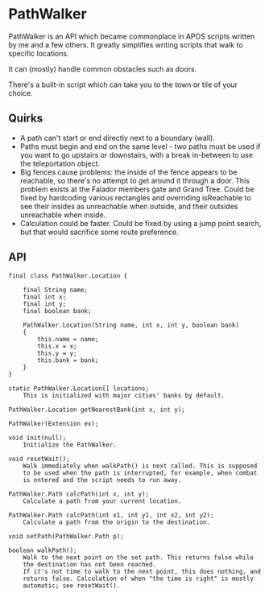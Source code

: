 PathWalker
==========

PathWalker is an API which became commonplace in APOS scripts written
by me and a few others. It greatly simplifies writing scripts that
walk to specific locations.

It can (mostly) handle common obstacles such as doors.

There's a built-in script which can take you to the town or tile of
your choice.

Quirks
------
* A path can't start or end directly next to a boundary (wall).
* Paths must begin and end on the same level - two paths must
be used if you want to go upstairs or downstairs, with a break
in-between to use the teleportation object.
* Big fences cause problems: the inside of the fence appears to
be reachable, so there's no attempt to get around it through a
door. This problem exists at the Falador members gate and Grand
Tree. Could be fixed by hardcoding various rectangles and
overriding isReachable to see their insides as unreachable when
outside, and their outsides unreachable when inside.
* Calculation could be faster. Could be fixed by using a jump
point search, but that would sacrifice some route preference.

API
---

~~~
final class PathWalker.Location {

    final String name;
    final int x;
    final int y;
    final boolean bank;

    PathWalker.Location(String name, int x, int y, boolean bank)
    {
        this.name = name;
        this.x = x;
        this.y = y;
        this.bank = bank;
    }
}

static PathWalker.Location[] locations;
    This is initialized with major cities' banks by default.

PathWalker.Location getNearestBank(int x, int y);

PathWalker(Extension ex);

void init(null);
    Initialize the PathWalker.

void resetWait();
    Walk immediately when walkPath() is next called. This is supposed
    to be used when the path is interrupted, for example, when combat
    is entered and the script needs to run away.

PathWalker.Path calcPath(int x, int y);
    Calculate a path from your current location.

PathWalker.Path calcPath(int x1, int y1, int x2, int y2);
    Calculate a path from the origin to the destination.

void setPath(PathWalker.Path p);

boolean walkPath();
    Walk to the next point on the set path. This returns false while
    the destination has not been reached.
    If it's not time to walk to the next point, this does nothing, and
    returns false. Calculation of when "the time is right" is mostly
    automatic; see resetWait().
~~~
